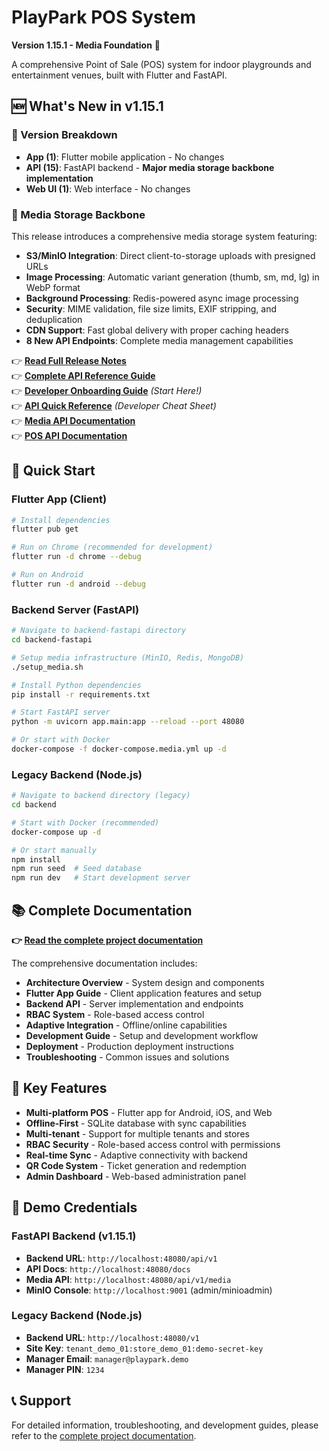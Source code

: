 # PlayPark POS System

**Version 1.15.1 - Media Foundation** 🎉

A comprehensive Point of Sale (POS) system for indoor playgrounds and entertainment venues, built with Flutter and FastAPI.

## 🆕 What's New in v1.15.1

### 🎯 Version Breakdown
- **App (1)**: Flutter mobile application - No changes
- **API (15)**: FastAPI backend - **Major media storage backbone implementation**
- **Web UI (1)**: Web interface - No changes

### 🚀 Media Storage Backbone
This release introduces a comprehensive media storage system featuring:
- **S3/MinIO Integration**: Direct client-to-storage uploads with presigned URLs
- **Image Processing**: Automatic variant generation (thumb, sm, md, lg) in WebP format
- **Background Processing**: Redis-powered async image processing
- **Security**: MIME validation, file size limits, EXIF stripping, and deduplication
- **CDN Support**: Fast global delivery with proper caching headers
- **8 New API Endpoints**: Complete media management capabilities

👉 **[Read Full Release Notes](RELEASE_NOTES_v1.15.1.md)**  
👉 **[Complete API Reference Guide](API_REFERENCE_GUIDE.md)**  
👉 **[Developer Onboarding Guide](DEVELOPER_ONBOARDING.md)** *(Start Here!)*  
👉 **[API Quick Reference](API_QUICK_REFERENCE.md)** *(Developer Cheat Sheet)*  
👉 **[Media API Documentation](backend-fastapi/MEDIA_API_DOCUMENTATION.md)**  
👉 **[POS API Documentation](backend-fastapi/POS_API_DOCUMENTATION.md)**

## 🚀 Quick Start

### Flutter App (Client)
```bash
# Install dependencies
flutter pub get

# Run on Chrome (recommended for development)
flutter run -d chrome --debug

# Run on Android
flutter run -d android --debug
```

### Backend Server (FastAPI)
```bash
# Navigate to backend-fastapi directory
cd backend-fastapi

# Setup media infrastructure (MinIO, Redis, MongoDB)
./setup_media.sh

# Install Python dependencies
pip install -r requirements.txt

# Start FastAPI server
python -m uvicorn app.main:app --reload --port 48080

# Or start with Docker
docker-compose -f docker-compose.media.yml up -d
```

### Legacy Backend (Node.js)
```bash
# Navigate to backend directory (legacy)
cd backend

# Start with Docker (recommended)
docker-compose up -d

# Or start manually
npm install
npm run seed  # Seed database
npm run dev   # Start development server
```

## 📚 Complete Documentation

**👉 [Read the complete project documentation](PROJECT_DOCUMENTATION.md)**

The comprehensive documentation includes:
- **Architecture Overview** - System design and components
- **Flutter App Guide** - Client application features and setup
- **Backend API** - Server implementation and endpoints
- **RBAC System** - Role-based access control
- **Adaptive Integration** - Offline/online capabilities
- **Development Guide** - Setup and development workflow
- **Deployment** - Production deployment instructions
- **Troubleshooting** - Common issues and solutions

## 🎯 Key Features

- **Multi-platform POS** - Flutter app for Android, iOS, and Web
- **Offline-First** - SQLite database with sync capabilities
- **Multi-tenant** - Support for multiple tenants and stores
- **RBAC Security** - Role-based access control with permissions
- **Real-time Sync** - Adaptive connectivity with backend
- **QR Code System** - Ticket generation and redemption
- **Admin Dashboard** - Web-based administration panel

## 🔧 Demo Credentials

### FastAPI Backend (v1.15.1)
- **Backend URL**: `http://localhost:48080/api/v1`
- **API Docs**: `http://localhost:48080/docs`
- **Media API**: `http://localhost:48080/api/v1/media`
- **MinIO Console**: `http://localhost:9001` (admin/minioadmin)

### Legacy Backend (Node.js)
- **Backend URL**: `http://localhost:48080/v1`
- **Site Key**: `tenant_demo_01:store_demo_01:demo-secret-key`
- **Manager Email**: `manager@playpark.demo`
- **Manager PIN**: `1234`

## 📞 Support

For detailed information, troubleshooting, and development guides, please refer to the [complete project documentation](PROJECT_DOCUMENTATION.md).